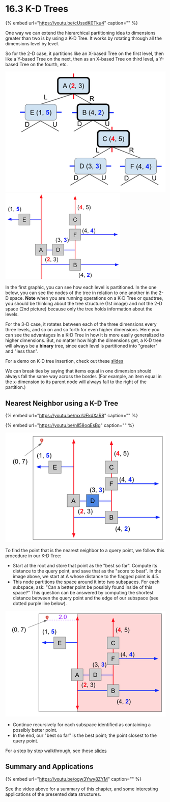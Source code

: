 # 16.3 K-D Trees

{% embed url="https://youtu.be/cUssdK0Tku4" caption="" %}

One way we can extend the hierarchical partitioning idea to dimensions greater than two is by using a K-D Tree. It works by rotating through all the dimensions level by level.

So for the 2-D case, it partitions like an X-based Tree on the first level, then like a Y-based Tree on the next, then as an X-based Tree on third level, a Y-based Tree on the fourth, etc.

![](../.gitbook/assets/Screen%20Shot%202019-03-16%20at%205.33.01%20PM.png) ![](../.gitbook/assets/Screen%20Shot%202019-03-16%20at%201.57.42%20AM.png)

In the first graphic, you can see how each level is partitioned. In the one below, you can see the nodes of the tree in relation to one another in the 2-D space. **Note** when you are running operations on a K-D Tree or quadtree, you should be thinking about the tree structure \(1st image\) and not the 2-D space \(2nd picture\) because only the tree holds information about the levels.

For the 3-D case, it rotates between each of the three dimensions every three levels, and so on and so forth for even higher dimensions. Here you can see the advantages in a K-D Tree in how it is more easily generalized to higher dimensions. But, no matter how high the dimensions get, a K-D tree will always be a **binary** tree, since each level is partitioned into "greater" and "less than".

For a demo on K-D tree insertion, check out these [slides](https://docs.google.com/presentation/d/1WW56RnFa3g6UJEquuIBymMcu9k2nqLrOE1ZlnTYFebg/edit#slide=id.g54b6045b73_0_38)

We can break ties by saying that items equal in one dimension should always fall the same way across the border. \(For example, an item equal in the x-dimension to its parent node will always fall to the right of the partition.\)

## Nearest Neighbor using a K-D Tree

{% embed url="https://youtu.be/mxrUFkdXaR8" caption="" %}

{% embed url="https://youtu.be/nll58oqEsBg" caption="" %}

![](../.gitbook/assets/Screen%20Shot%202019-03-16%20at%205.42.50%20PM.png)

To find the point that is the nearest neighbor to a query point, we follow this procedure in our K-D Tree:

* Start at the root and store that point as the "best so far". Compute its distance to the query point, and save that as the "score to beat". In the image above, we start at A whose distance to the flagged point is 4.5.
* This node partitions the space around it into two subspaces. For each subspace, ask: "Can a better point be possibly found inside of this space?" This question can be answered by computing the shortest distance between the query point and the edge of our subspace \(see dotted purple line below\).

![](../.gitbook/assets/Screen%20Shot%202019-03-16%20at%205.44.54%20PM.png)

* Continue recursively for each subspace identified as containing a possibly better point.
* In the end, our "best so far" is the best point; the point closest to the query point.

For a step by step walkthrough, see these [slides](https://docs.google.com/presentation/d/1DNunK22t-4OU_9c-OBgKkMAdly9aZQkWuv_tBkDg1G4/edit)

## Summary and Applications

{% embed url="https://youtu.be/ogw3Ywy8ZYM" caption="" %}

See the video above for a summary of this chapter, and some interesting applications of the presented data structures.

